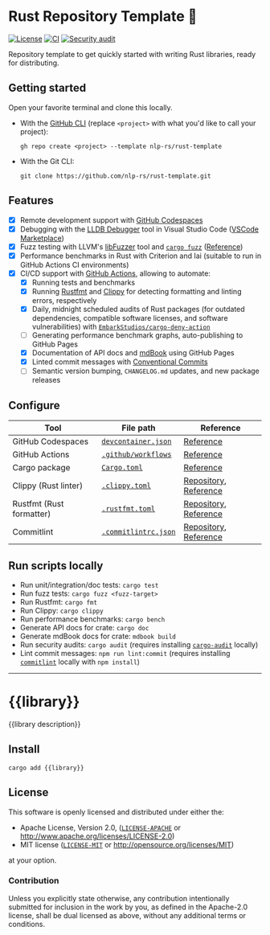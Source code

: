 # Rust Repository Template 🦀
[![License](https://img.shields.io/badge/License-MIT%20%26%20Apache%202.0-blue)](#license)
[![CI](https://github.com/nlp-rs/rust-template/actions/workflows/main.yml/badge.svg)](https://github.com/nlp-rs/rust-template/actions/workflows/main.yml)
[![Security audit](https://github.com/nlp-rs/rust-template/actions/workflows/security-audit.yml/badge.svg)](https://github.com/nlp-rs/rust-template/actions/workflows/security-audit.yml)

Repository template to get quickly started with writing Rust libraries, ready for distributing.

## Getting started
Open your favorite terminal and clone this locally.
 - With the [GitHub CLI](https://cli.github.com/) (replace `<project>` with what you'd like to call your project):
   ```shell
   gh repo create <project> --template nlp-rs/rust-template
   ```
 - With the Git CLI:
   ```shell
   git clone https://github.com/nlp-rs/rust-template.git
   ```

## Features
 - [x] Remote development support with [GitHub Codespaces](https://github.com/features/codespaces)
 - [x] Debugging with the [LLDB Debugger](https://lldb.llvm.org/) tool in Visual Studio Code ([VSCode Marketplace](https://marketplace.visualstudio.com/items?itemName=vadimcn.vscode-lldb))
 - [x] Fuzz testing with LLVM's [libFuzzer](https://llvm.org/docs/LibFuzzer.html) tool and [`cargo fuzz`](https://github.com/rust-fuzz/cargo-fuzz) ([Reference](https://rust-fuzz.github.io/book/introduction.html))
 - [x] Performance benchmarks in Rust with Criterion and Iai (suitable to run in GitHub Actions CI environments)
 - [x] CI/CD support with [GitHub Actions](https://github.com/features/actions), allowing to automate:
   - [x] Running tests and benchmarks
   - [x] Running [Rustfmt](https://github.com/rust-lang/rustfmt) and [Clippy](https://github.com/rust-lang/rust-clippy) for detecting formatting and linting errors, respectively
   - [x] Daily, midnight scheduled audits of Rust packages (for outdated dependencies, compatible software licenses, and software vulnerabilities) with [`EmbarkStudios/cargo-deny-action`](https://github.com/EmbarkStudios/cargo-deny-action)
   - [ ] Generating performance benchmark graphs, auto-publishing to GitHub Pages
   - [x] Documentation of API docs and [mdBook](https://github.com/rust-lang/mdBook) using GitHub Pages
   - [x] Linted commit messages with [Conventional Commits](https://www.conventionalcommits.org/en/v1.0.0/) 
   - [ ] Semantic version bumping, `CHANGELOG.md` updates, and new package releases

## Configure
| Tool                     | File path                                                    | Reference                                                                                                             |
|--------------------------|--------------------------------------------------------------|-----------------------------------------------------------------------------------------------------------------------|
| GitHub Codespaces        | [`devcontainer.json`](./.devcontainer/devcontainer.json) | [Reference](https://containers.dev/implementors/json_reference/)                                                  |
| GitHub Actions           | [`.github/workflows`](./.github/workflows)               | [Reference](https://docs.github.com/en/actions/using-workflows/workflow-syntax-for-github-actions)                |
| Cargo package            | [`Cargo.toml` ](./Cargo.toml)                            | [Reference](https://doc.rust-lang.org/cargo/reference/manifest.html)                                              |
| Clippy (Rust linter)     | [`.clippy.toml`](./.clippy.toml)                         | [Repository](https://github.com/rust-lang/rust-clippy), [ Reference ]( https://rust-lang.github.io/rust-clippy/) |
| Rustfmt (Rust formatter) | [`.rustfmt.toml`](./.rustfmt.toml)                       | [Repository](https://github.com/rust-lang/rustfmt), [ Reference](https://rust-lang.github.io/rustfmt/)         |
| Commitlint               | [`.commitlintrc.json`](./..commitlintrc.json)            | [Repository](https://github.com/conventional-changelog/commitlint), [Reference](https://commitlint.js.org/#/) |

## Run scripts locally
 - Run unit/integration/doc tests: `cargo test`
 - Run fuzz tests: `cargo fuzz <fuzz-target>`
 - Run Rustfmt: `cargo fmt`
 - Run Clippy: `cargo clippy`
 - Run performance benchmarks: `cargo bench`
 - Generate API docs for crate: `cargo doc`
 - Generate mdBook docs for crate: `mdbook build`
 - Run security audits: `cargo audit` (requires installing [`cargo-audit`](https://crates.io/crates/cargo-audit) locally)
 - Lint commit messages: `npm run lint:commit` (requires installing [`commitlint`](https://commitlint.js.org/#/) locally with `npm install`)

----

# {{library}}
{{library description}}

## Install
```shell
cargo add {{library}}
```

## License
This software is openly licensed and distributed under either the:
 - Apache License, Version 2.0, ([`LICENSE-APACHE`](./LICENSE-APACHE) or http://www.apache.org/licenses/LICENSE-2.0)
 - MIT license ([`LICENSE-MIT`](./LICENSE-MIT) or http://opensource.org/licenses/MIT)

at your option.

### Contribution
Unless you explicitly state otherwise, any contribution intentionally submitted for inclusion in the work by you, as defined in the Apache-2.0 license, shall be dual licensed as above, without any additional terms or conditions.
